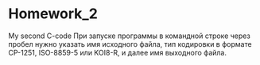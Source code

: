 # Homework_2
My second C-code
При запуске программы в командной строке через пробел нужно указать имя исходного файла, тип кодировки в формате CP-1251, ISO-8859-5 или KOI8-R, и далее имя выходного файла.
